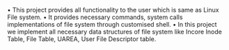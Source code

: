 • This project provides all functionality to the user which is same as Linux File system.
• It provides necessary commands, system calls implementations of file system through
customised shell.
• In this project we implement all necessary data structures of file system like Incore Inode
Table, File Table, UAREA, User File Descriptor table.
